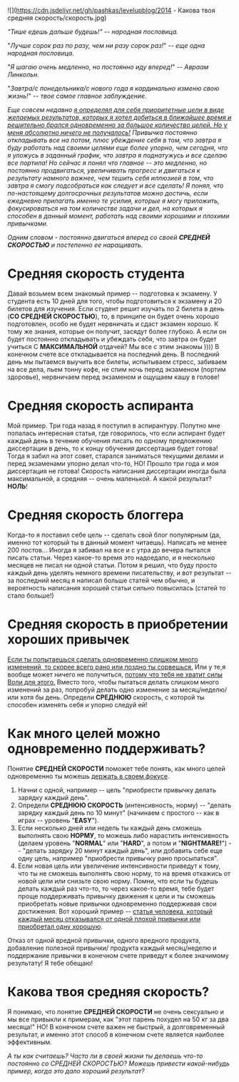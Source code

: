 
<!--
Title: Какова твоя средняя скорость?
PostId: 8644334321863253497
Published: true
-->

![](https://cdn.jsdelivr.net/gh/pashkas/levelupblog/2014 - Какова твоя средняя скорость/скорость.jpg)

*"Тише едешь дальше будешь!" -- народная пословица.*

"*Лучше сорок раз по разу, чем ни разу сорок раз!*" -- *еще одна народная пословица.*

"*Я шагаю очень медленно, но постоянно иду вперед!*" -- *Авраам Линкольн.*

"*Завтра/с понедельника/с нового года я кардинально изменю свою жизнь!*"
-- *твое самое главное заблуждение.*

*Еще совсем недавно [я определял для себя приоритетные цели в виде желаемых результатов, которых я хотел добиться в ближайшее время и решительно брался одновременно за большое количество целей. Но у меня абсолютно ничего не получалось!](http://nerdistway.blogspot.com/2014/03/blog-post_19.html) Привычка постоянно откладывать все на потом, плюс убеждение себя в том, что завтра я буду работать над своими целями еще более упорно, чем сегодня, что я уложусь в заданный график, что завтра я поднатужусь и все сделаю все портила! Но сейчас я понял что главное -- это медленно, но постоянно продвигаться, увеличивать прогресс и двигаться к результату намного важнее, чем тешить себя иллюзией в том, что завтра я смогу подсобраться как следует и все сделать! Я понял, что по-настоящему долгосрочных результатов можно достичь, если ежедневно прилагать именно те усилия, которые я могу приложить, фокусироваться на том количестве задачи и дел, на которых я способен в данный момент, работать над своими хорошими и плохими привычками.*

*Одним словом - постоянно двигаться вперед со своей **СРЕДНЕЙ СКОРОСТЬЮ** и постепенно ее наращивать.*

<!--more-->

# Средняя скорость студента

Давай возьмем всем знакомый пример -- подготовка к экзамену. У студента есть 10 дней для того, чтобы подготовиться к экзамену и 20 билетов для изучения. Если студент решит изучать по 2 билета в день (**СО СРЕДНЕЙ СКОРОСТЬЮ**), то, в принципе он будет очень хорошо подготовлен, особо не будет нервничать и сдаст экзамен хорошо. К тому же знания, которые он получит, засядут более глубоко. А если он будет постоянно откладывать и убеждать себя, что завтра он будет учиться С **МАКСИМАЛЬНОЙ** отдачей? Мы все с этим знакомы )))) В конечном счете все откладывается на последний день. В последний день мы пытаемся выучить все билеты, испытываем стресс, забиваем на все дела, пьем тонну кофе, не спим ночь перед экзаменом (портим здоровье), нервничаем перед экзаменом и ощущаем кашу в голове!

# Средняя скорость аспиранта

Мой пример. Три года назад я поступил в аспирантуру. Попутно мне попалась интересная статья, где говорилось, что если аспирант будет каждый день в течение обучения писать по одному предложению диссертации в день, то к концу обучения диссертация будет готова! Тогда я забил на этот совет, старался заниматься текущими делами и перед экзаменами упорно делал что-то, НО! Прошло три года и моя диссертация не готова! Скорость написания диссертации иногда была максимальной, а средняя -- очень маленькой. А какой результат? **НОЛЬ**!

# Средняя скорость блоггера

Когда-то я поставил себе цель -- сделать свой блог популярным (да, именно тот который ты в данный момент читаешь). Написать не менее 200 постов... Иногда я забивал на все и с утра до вечера пытался писать статьи. Через какое-то время это надоедало, и я несколько месяцев не писал ни одной статьи. Потом я решил, что буду просто каждый день уделять немного времени писательству, и вот результат -- за последний месяц я написал больше статей чем обычно, и вероятность написания хорошей статьи сильно повысилась (статей то стало больше!)

# Средняя скорость в приобретении хороших привычек

[Если ты попытаешься сделать одновременно слишком много изменений, то скорее всего рано или поздно ты сорвешься.](http://zenhabits.ru/fail/) Или у те,я вообще может ничего не получиться, [потому что тебя не хватит силы Воли для этого.](http://nerdistway.blogspot.com/2013/12/blog-post_27.html) Вместо того, чтобы пытаться делать слишком много изменений за раз, попробуй делать одно изменение за месяц/неделю/или хотя бы день. Определи
**СРЕДНЮЮ** скорость, с которой ты способен изменять себя и упорно следуй ей!

# Как много целей можно одновременно поддерживать?

Понятие **СРЕДНЕЙ СКОРОСТИ** поможет тебе понять, как много целей одновременно ты можешь [держать в своем фокусе](http://nerdistway.blogspot.com/2013/11/blog-post.html).

1.  Начни с одной, например -- цель "приобрести привычку делать зарядку
    каждый день".
2.  Определи **СРЕДНЮЮ СКОРОСТЬ** (интенсивность, норму) -- "делать
    зарядку каждый день по 10 минут" (начинаем с простого -- как в играх
    -- уровень "**EASY**").
3.  Если несколько дней или недель ты каждый день сможешь выполнять свою
    **НОРМУ**, то можешь либо нарастить интенсивность (делаем уровень
    "**NORMAL**" или "**HARD**", а потом и "**NIGHTMARE!**") -- "делать
    зарядку 20 минут каждый день", или добавить себе еще одну цель,
    например "приобрести привычку рано просыпаться".
4.  Если новая цель или увеличение интенсивности приведут к тому, что ты
    не сможешь выполнять свою норму, то на время откажись от новой цели
    или снизьте свою норму. Помни, что если ты будешь делать каждый раз
    что-то, то через какое-то время, тебе будет проще поддерживать
    привычку движения к цели и ты сможешь приобретать новые привычки
    одновременно поддерживая свои достижения. Вот хороший пример --
    [статья человека, который каждый месяц отказывался от одной плохой
    привычки или приобретал одну хорошую](http://zenhabits.ru/normal/).

Отказ от одной вредной привычки, одного вредного продукта, добавление полезной привычки/ продукта каждый месяц/неделю и поддержание привычки в конечном счете приведут к более значимому результату! Я тебе обещаю!

# Какова твоя средняя скорость?

Я понимаю, что понятие **СРЕДНЕЙ СКОРОСТИ** не очень сексуально и мы все привыкли к примерам, как "этот парень похудел на 50 кг за два месяца!" НО! В конечном счете важен не быстрый, а долговременный результат, и именно этот способ в конечном счете является наиболее эффективным.

*А ты как считаешь? Часто ли в своей жизни ты делаешь что-то постоянно со СРЕДНЕЙ СКОРОСТЬЮ? Можешь привести какой-нибудь пример, когда это дало хороший результат?*
